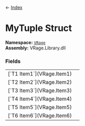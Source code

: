 ← [Index](index)
# MyTuple Struct
**Namespace:** [`VRage`](VRage)  
**Assembly:** VRage.Library.dll  
### Fields
<table style="width: 100%">
<tr><td>[`T1 Item1`](VRage.Item1)</td><td></td></tr>
<tr><td>[`T2 Item2`](VRage.Item2)</td><td></td></tr>
<tr><td>[`T3 Item3`](VRage.Item3)</td><td></td></tr>
<tr><td>[`T4 Item4`](VRage.Item4)</td><td></td></tr>
<tr><td>[`T5 Item5`](VRage.Item5)</td><td></td></tr>
<tr><td>[`T6 Item6`](VRage.Item6)</td><td></td></tr>
</table>
